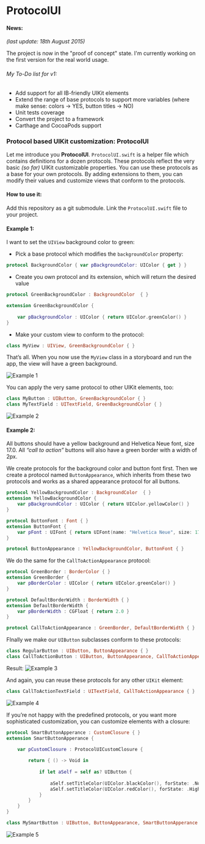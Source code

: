 # ProtocolUI

#### News:
*(last update: 18th August 2015)*

The project is now in the "proof of concept" state. I'm currently working on the first version for the real world usage. 

###### My To-Do list for v1:

- Add support for all IB-friendly UIKit elements
- Extend the range of base protocols to support more variables (where make sense: colors -> YES, button titles -> NO)
- Unit tests coverage
- Convert the project to a framework
- Carthage and CocoaPods support


### Protocol based UIKit customization: ProtocolUI

Let me introduce you **ProtocolUI**. ```ProtocolUI.swift``` is a helper file which contains definitions for a dozen protocols. These protocols reflect the very basic *(so far)* UIKit customizable properties. You can use these protocols as a base for your own protocols. By adding extensions to them, you can modify their values and customize views that conform to the protocols.

#### How to use it:

Add this repository as a git submodule. Link the ```ProtocolUI.swift``` file to your project.


#### Example 1:
I want to set the ```UIView``` background color to green:

- Pick a base protocol which modifies the ```backgroundColor``` property:
     
```swift
protocol BackgroundColor { var pBackgroundColor: UIColor { get } }
```


- Create you own protocol and its extension, which will return the desired value

```swift
protocol GreenBackgroundColor : BackgroundColor  { }

extension GreenBackgroundColor { 
      		
	var pBackgroundColor : UIColor { return UIColor.greenColor() }
} 
```

- Make your custom view to conform to the protocol:

```swift
class MyView : UIView, GreenBackgroundColor { }
```

That’s all. When you now use the ```MyView``` class in a storyboard and run the app, the view will have a green background.

![Example 1](http://vojtastavik.com//images/2015-07-29/protocol-ui-1.png)


You can apply the very same protocol to other UIKit elements, too:

```swift
class MyButton : UIButton, GreenBackgroundColor { }
class MyTextField : UITextField, GreenBackgroundColor { }
```

![Example 2](http://vojtastavik.com//images/2015-07-29/protocol-ui-2.png)


#### Example 2:
All buttons should have a yellow background and Helvetica Neue font, size 17.0. All *“call to action”* buttons will also have a green border with a width of 2px.

We create protocols for the background color and button font first. Then we create a protocol named ```ButtonAppearance```, which inherits from these two protocols and works as a shared appearance protocol for all buttons.
```swift
protocol YellowBackgroundColor : BackgroundColor  { }
extension YellowBackgroundColor { 
	var pBackgroundColor : UIColor { return UIColor.yellowColor() }
}

protocol ButtonFont : Font { }
extension ButtonFont { 
	var pFont : UIFont { return UIFont(name: "Helvetica Neue", size: 17.0)! }
}

protocol ButtonAppearance : YellowBackgroundColor, ButtonFont { }
```

We do the same for the ```CallToActionAppearance``` protocol:

```swift
protocol GreenBorder : BorderColor { }
extension GreenBorder { 
	var pBorderColor : UIColor { return UIColor.greenColor() } 
}

protocol DefaultBorderWidth : BorderWidth { }
extension DefaultBorderWidth { 
	var pBorderWidth : CGFloat { return 2.0 } 
}

protocol CallToActionAppearance : GreenBorder, DefaultBorderWidth { }
```

FInally we make our ```UIButton``` subclasses conform to these protocols:

```swift
class RegularButton : UIButton, ButtonAppearance { }
class CallToActionButton : UIButton, ButtonAppearance, CallToActionAppearance { }
```

Result:
![Example 3](http://vojtastavik.com//images/2015-07-29/protocol-ui-3.png)



And again, you can reuse these protocols for any other ```UIKit``` element:

```swift
class CallToActionTextField : UITextField, CallToActionAppearance { }
```

![Example 4](http://vojtastavik.com//images/2015-07-29/protocol-ui-4.png)



If you’re not happy with the predefined protocols, or you want more sophisticated customization, you can customize elements with a closure:

```swift
protocol SmartButtonApperance : CustomClosure { }
extension SmartButtonApperance { 

	var pCustomClosure : ProtocolUICustomClosure {
    
		return { () -> Void in
        
			if let aSelf = self as? UIButton {
                
				aSelf.setTitleColor(UIColor.blackColor(), forState: .Normal)
				aSelf.setTitleColor(UIColor.redColor(), forState: .Highlighted)
			}
		}
	}
}

class MySmartButton : UIButton, ButtonAppearance, SmartButtonApperance { }
```

![Example 5](http://vojtastavik.com//images/2015-07-29/protocol-ui-custom-closure.gif)
